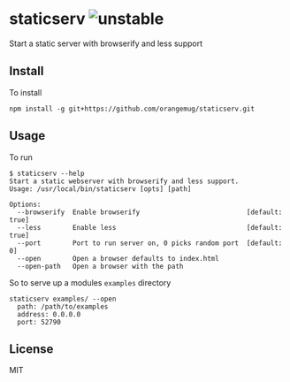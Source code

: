 # staticserv ![unstable](http://badges.github.io/stability-badges/dist/unstable.svg)
Start a static server with browserify and less support


## Install
To install

    npm install -g git+https://github.com/orangemug/staticserv.git


## Usage
To run

    $ staticserv --help
    Start a static webserver with browserify and less support.
    Usage: /usr/local/bin/staticserv [opts] [path]

    Options:
      --browserify  Enable browserify                           [default: true]
      --less        Enable less                                 [default: true]
      --port        Port to run server on, 0 picks random port  [default: 0]
      --open        Open a browser defaults to index.html
      --open-path   Open a browser with the path

So to serve up a modules `examples` directory

    staticserv examples/ --open
      path: /path/to/examples
      address: 0.0.0.0
      port: 52790


## License
MIT

